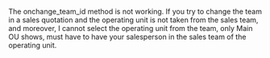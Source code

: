 The onchange_team_id method is not working. If you try to change the
team in a sales quotation and the operating unit is not taken from the
sales team, and moreover, I cannot select the operating unit from the
team, only Main OU shows, must have to have your salesperson in the
sales team of the operating unit.
